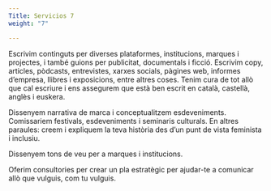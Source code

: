 ```yaml
---
Title: Servicios 7
weight: "7"

---
```

Escrivim continguts per diverses plataformes, institucions, marques i projectes, i també guions per publicitat, documentals i ficció. Escrivim copy, articles, pòdcasts, entrevistes, xarxes socials, pàgines web, informes d’empresa, llibres i exposicions, entre altres coses. Tenim cura de tot allò que cal escriure i ens assegurem que està ben escrit en català, castellà, anglès i euskera.

Dissenyem narrativa de marca i conceptualitzem esdeveniments. Comissariem festivals, esdeveniments i seminaris culturals. En altres paraules: creem i expliquem la teva història des d’un punt de vista feminista i inclusiu.

Dissenyem tons de veu per a marques i institucions. 

Oferim consultories per crear un pla estratègic per ajudar-te a comunicar allò que vulguis, com tu vulguis.